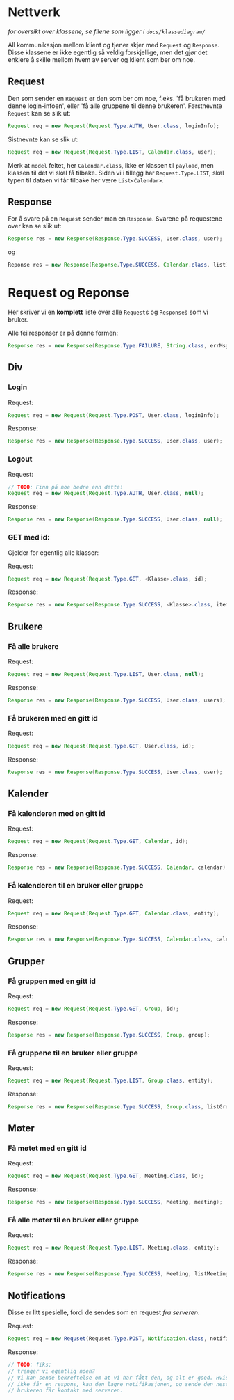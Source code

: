 # Nettverk

_for oversikt over klassene, se filene som ligger i `docs/klassediagram/`_


All kommunikasjon mellom klient og tjener skjer med `Request` og `Response`.
Disse klassene er ikke egentlig så veldig forskjellige, men det gjør det
enklere å skille mellom hvem av server og klient som ber om noe.

## Request

Den som sender en `Request` er den som ber om noe, f.eks. 'få brukeren med denne login-infoen',
eller 'få alle gruppene til denne brukeren'.
Førstnevnte `Request` kan se slik ut:

```java
Request req = new Request(Request.Type.AUTH, User.class, loginInfo);
```

Sistnevnte kan se slik ut:

```java
Request req = new Request(Request.Type.LIST, Calendar.class, user);
```

Merk at `model` feltet, her `Calendar.class`, ikke er klassen til `payload`, men klassen til
det vi skal få tilbake. Siden vi i tillegg har `Request.Type.LIST`, skal typen til dataen
vi får tilbake her være `List<Calendar>`.


## Response

For å svare på en `Request` sender man en `Response`. Svarene på requestene over
kan se slik ut:

```java
Response res = new Response(Response.Type.SUCCESS, User.class, user);
```

og

```java
Reponse res = new Response(Response.Type.SUCCESS, Calendar.class, list);
```


# Request og Reponse

Her skriver vi en __komplett__ liste over alle `Request`s og `Response`s som vi bruker.

Alle feilresponser er på denne formen:
```java
Response res = new Response(Response.Type.FAILURE, String.class, errMsg);
```

## Div

### Login

Request:
```java
Request req = new Request(Request.Type.POST, User.class, loginInfo);
```
Response:
```java
Response res = new Response(Response.Type.SUCCESS, User.class, user);
```

### Logout

Request:
```java
// TODO: Finn på noe bedre enn dette!
Request req = new Request(Request.Type.AUTH, User.class, null);
```
Response:
```java
Response res = new Response(Response.Type.SUCCESS, User.class, null);
```


### GET med id:

Gjelder for egentlig alle klasser:

Request:
```java
Request req = new Request(Request.Type.GET, <Klasse>.class, id);
```
Response:
```java
Response res = new Response(Response.Type.SUCCESS, <Klasse>.class, item);
```

## Brukere

### Få alle brukere

Request:
```java
Request req = new Request(Request.Type.LIST, User.class, null);
```
Response:
```java
Response res = new Response(Response.Type.SUCCESS, User.class, users);
```

### Få brukeren med en gitt id 

Request:
```java
Request req = new Request(Request.Type.GET, User.class, id);
```
Response:
```java
Response res = new Response(Response.Type.SUCCESS, User.class, user);
```

## Kalender

### Få kalenderen med en gitt id

Request:
```java
Request req = new Request(Request.Type.GET, Calendar, id);
```
Response:
```java
Response res = new Response(Response.Type.SUCCESS, Calendar, calendar);
```


### Få kalenderen til en bruker eller gruppe

Request:
```java
Request req = new Request(Request.Type.GET, Calendar.class, entity);
```
Response:
```java
Response res = new Response(Response.Type.SUCCESS, Calendar.class, calendar);
```


## Grupper

### Få gruppen med en gitt id

Request:
```java
Request req = new Request(Request.Type.GET, Group, id);
```
Response:
```java
Response res = new Response(Response.Type.SUCCESS, Group, group);
```


### Få gruppene til en bruker eller gruppe

Request:
```java
Request req = new Request(Request.Type.LIST, Group.class, entity);
```
Response:
```java
Response res = new Response(Response.Type.SUCCESS, Group.class, listGroups);
```

## Møter

### Få møtet med en gitt id

Request:
```java
Request req = new Request(Request.Type.GET, Meeting.class, id);
```
Response:
```java
Response res = new Response(Response.Type.SUCCESS, Meeting, meeting);
```

### Få alle møter til en bruker eller gruppe

Request:
```java
Request req = new Request(Request.Type.LIST, Meeting.class, entity);
```
Response:
```java
Response res = new Response(Response.Type.SUCCESS, Meeting, listMeetings);
```

## Notifications

Disse er litt spesielle, fordi de sendes som en request _fra serveren_.

Request:
```java
Request req = new Requset(Requset.Type.POST, Notification.class, notification);
```
Response:
```java
// TODO: fiks:
// trenger vi egentlig noen?
// Vi kan sende bekreftelse om at vi har fått den, og alt er good. Hvis serveren
// ikke får en respons, kan den lagre notifikasjonen, og sende den neste gang 
// brukeren får kontakt med serveren.
```


